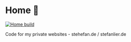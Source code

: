 # Home :house_with_garden:

[![Home build](https://github.com/stehefan/home/actions/workflows/build.yml/badge.svg)](https://github.com/stehefan/home/actions/workflows/build.yml)

Code for my private websites - stehefan.de / stefanlier.de
